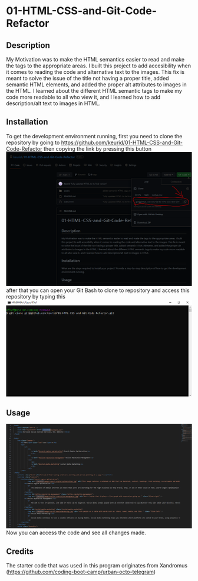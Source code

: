 # 01-HTML-CSS-and-Git-Code-Refactor

## Description

My Motivation was to make the HTML semantics easier to read and make the tags to the appropriate areas.
I built this project to add accesibility when it comes to reading the code and alternative text to the images.
This fix is meant to solve the issue of the title not having a proper title, added semantic HTML elements, and added the proper alt attributes to images in the HTML.
I learned about the different HTML semantic tags to make my code more readable to all who view it, and I learned how to add description/alt text to images in HTML.

## Installation

To get the development environment running, first you need to clone the repository by going to 
https://github.com/keurid/01-HTML-CSS-and-Git-Code-Refactor
then copying the link by pressing this button ![step1](assets/images/step1.PNG)
after that you can open your Git Bash to clone to repository and access this repository by typing this
![step2](assets/images/step2.PNG)

## Usage

![body](assets/images/body.PNG)
Now you can access the code and see all changes made.


## Credits
The starter code that was used in this program originates from Xandromus (https://github.com/coding-boot-camp/urban-octo-telegram)
